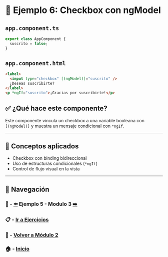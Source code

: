 # 🧪 Ejemplo 6: Checkbox con ngModel

## `app.component.ts`
```ts
export class AppComponent {
  suscrito = false;
}
```

## `app.component.html`
```html
<label>
  <input type="checkbox" [(ngModel)]="suscrito" />
  ¿Deseas suscribirte?
</label>
<p *ngIf="suscrito">¡Gracias por suscribirte!</p>
```

## ✅ ¿Qué hace este componente?
Este componente vincula un checkbox a una variable booleana con `[(ngModel)]` y muestra un mensaje condicional con `*ngIf`.

---

## 🧠 Conceptos aplicados
- Checkbox con binding bidireccional
- Uso de estructuras condicionales (`*ngIf`)
- Control de flujo visual en la vista

---

## 🔁 Navegación

### 🧪 - [⬅️](./Ejemplo_5.md) Ejemplo 5 - Modulo 3 [➡️](../../../Modulo_3_Directivas_Angular/Modulo_3.md)

### 📋 - [Ir a Ejercicios](../../Ejercicios/README.md)

### 📘 - [Volver a Módulo 2](../../Modulo_2.md)

### 🏠 - [Inicio](../../../README.md)
